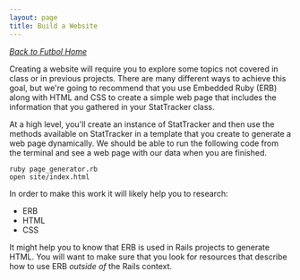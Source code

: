 ```yaml
---
layout: page
title: Build a Website
---
```


_[Back to Futbol Home](../index)_

Creating a website will require you to explore some topics not covered in class or in previous projects. There are many different ways to achieve this goal, but we're going to recommend that you use Embedded Ruby (ERB) along with HTML and CSS to create a simple web page that includes the information that you gathered in your StatTracker class.

At a high level, you'll create an instance of StatTracker and then use the methods available on StatTracker in a template that you create to generate a web page dynamically. We should be able to run the following code from the terminal and see a web page with our data when you are finished.

```
ruby page_generator.rb
open site/index.html
```

In order to make this work it will likely help you to research:

* ERB
* HTML
* CSS

It might help you to know that ERB is used in Rails projects to generate HTML. You will want to make sure that you look for resources that describe how to use ERB *outside of* the Rails context.
